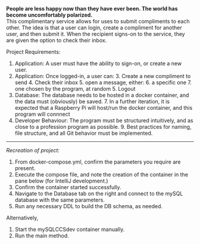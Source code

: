 **People are less happy now than they have ever been. The world has become uncomfortably polarized.**\
This complimentary service allows for uses to submit compliments to each other. The idea is that a user can login, create a compliment for another user, and then submit it. When the recipient signs-on to the service, they are given the option to check their inbox.

Project Requirements:
1. Application: A user must have the ability to sign-on, or create a new user.
2. Application: Once logged-in, a user can:
   3. Create a new compliment to send
   4. Check their inbox
      5. open a message, either:
         6. a specific one
         7. one chosen by the program, at random
   5. Logout
6. Database: The database needs to be hosted in a docker container, and the data must (obviously) be saved.
   7. In a further iteration, it is expected that a Raspberry Pi will host/run the docker container, and this program will connnect
8. Developer Behaviour: The program must be structured intuitively, and as close to a profession program as possible.
   9. Best practices for naming, file structure, and all Git behavior must be implemented.


___
*Recreation of project:*
1. From docker-compose.yml, confirm the parameters you require are present. 
2. Execute the compose file, and note the creation of the container in the pane below (for IntelliJ development.)
3. Confirm the container started successfully.
4. Navigate to the Database tab on the right and connect to the mySQL database with the same parameters.
5. Run any necessary DDL to build the DB schema, as needed. 

Alternatively,
1. Start the mySQLCCSdev container manually.
2. Run the main method.



